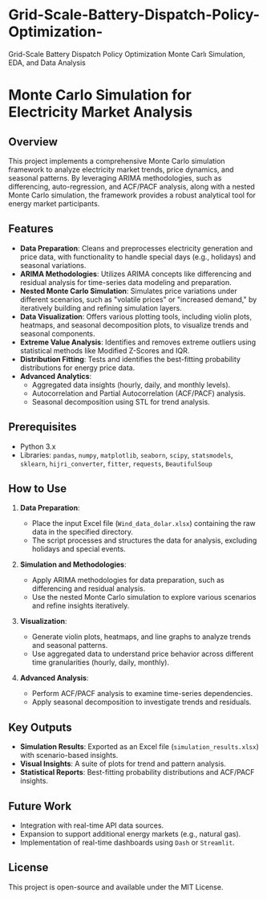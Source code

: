 # Grid-Scale-Battery-Dispatch-Policy-Optimization-
Grid-Scale Battery Dispatch Policy Optimization Monte Carlı Simulation, EDA, and Data Analysis


# Monte Carlo Simulation for Electricity Market Analysis

## Overview

This project implements a comprehensive Monte Carlo simulation framework to analyze electricity market trends, price dynamics, and seasonal patterns. By leveraging ARIMA methodologies, such as differencing, auto-regression, and ACF/PACF analysis, along with a nested Monte Carlo simulation, the framework provides a robust analytical tool for energy market participants.

## Features

- **Data Preparation**: Cleans and preprocesses electricity generation and price data, with functionality to handle special days (e.g., holidays) and seasonal variations.
- **ARIMA Methodologies**: Utilizes ARIMA concepts like differencing and residual analysis for time-series data modeling and preparation.
- **Nested Monte Carlo Simulation**: Simulates price variations under different scenarios, such as "volatile prices" or "increased demand," by iteratively building and refining simulation layers.
- **Data Visualization**: Offers various plotting tools, including violin plots, heatmaps, and seasonal decomposition plots, to visualize trends and seasonal components.
- **Extreme Value Analysis**: Identifies and removes extreme outliers using statistical methods like Modified Z-Scores and IQR.
- **Distribution Fitting**: Tests and identifies the best-fitting probability distributions for energy price data.
- **Advanced Analytics**:
  - Aggregated data insights (hourly, daily, and monthly levels).
  - Autocorrelation and Partial Autocorrelation (ACF/PACF) analysis.
  - Seasonal decomposition using STL for trend analysis.

## Prerequisites

- Python 3.x
- Libraries: `pandas`, `numpy`, `matplotlib`, `seaborn`, `scipy`, `statsmodels`, `sklearn`, `hijri_converter`, `fitter`, `requests`, `BeautifulSoup`

## How to Use

1. **Data Preparation**:
   - Place the input Excel file (`Wind_data_dolar.xlsx`) containing the raw data in the specified directory.
   - The script processes and structures the data for analysis, excluding holidays and special events.

2. **Simulation and Methodologies**:
   - Apply ARIMA methodologies for data preparation, such as differencing and residual analysis.
   - Use the nested Monte Carlo simulation to explore various scenarios and refine insights iteratively.

3. **Visualization**:
   - Generate violin plots, heatmaps, and line graphs to analyze trends and seasonal patterns.
   - Use aggregated data to understand price behavior across different time granularities (hourly, daily, monthly).

4. **Advanced Analysis**:
   - Perform ACF/PACF analysis to examine time-series dependencies.
   - Apply seasonal decomposition to investigate trends and residuals.

## Key Outputs

- **Simulation Results**: Exported as an Excel file (`simulation_results.xlsx`) with scenario-based insights.
- **Visual Insights**: A suite of plots for trend and pattern analysis.
- **Statistical Reports**: Best-fitting probability distributions and ACF/PACF insights.

## Future Work

- Integration with real-time API data sources.
- Expansion to support additional energy markets (e.g., natural gas).
- Implementation of real-time dashboards using `Dash` or `Streamlit`.

## License

This project is open-source and available under the MIT License.

